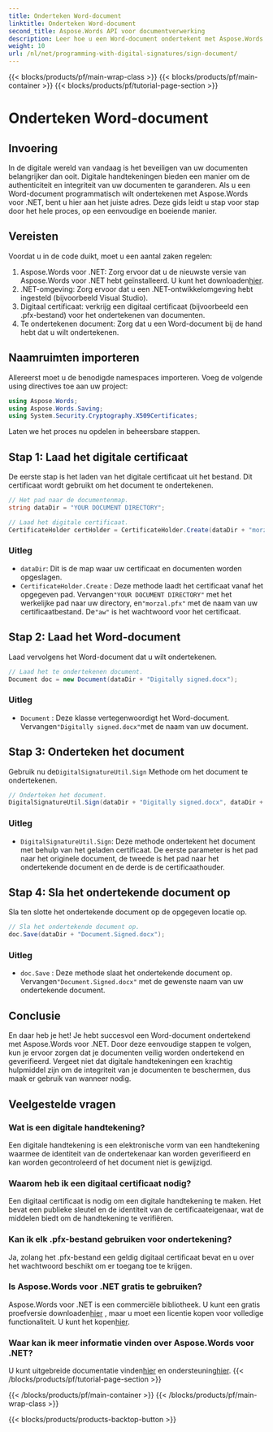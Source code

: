 ```yaml
---
title: Onderteken Word-document
linktitle: Onderteken Word-document
second_title: Aspose.Words API voor documentverwerking
description: Leer hoe u een Word-document ondertekent met Aspose.Words voor .NET met deze stapsgewijze handleiding. Beveilig uw documenten eenvoudig.
weight: 10
url: /nl/net/programming-with-digital-signatures/sign-document/
---
```


{{< blocks/products/pf/main-wrap-class >}}
{{< blocks/products/pf/main-container >}}
{{< blocks/products/pf/tutorial-page-section >}}

# Onderteken Word-document

## Invoering

In de digitale wereld van vandaag is het beveiligen van uw documenten belangrijker dan ooit. Digitale handtekeningen bieden een manier om de authenticiteit en integriteit van uw documenten te garanderen. Als u een Word-document programmatisch wilt ondertekenen met Aspose.Words voor .NET, bent u hier aan het juiste adres. Deze gids leidt u stap voor stap door het hele proces, op een eenvoudige en boeiende manier.

## Vereisten

Voordat u in de code duikt, moet u een aantal zaken regelen:

1.  Aspose.Words voor .NET: Zorg ervoor dat u de nieuwste versie van Aspose.Words voor .NET hebt geïnstalleerd. U kunt het downloaden[hier](https://releases.aspose.com/words/net/).
2. .NET-omgeving: Zorg ervoor dat u een .NET-ontwikkelomgeving hebt ingesteld (bijvoorbeeld Visual Studio).
3. Digitaal certificaat: verkrijg een digitaal certificaat (bijvoorbeeld een .pfx-bestand) voor het ondertekenen van documenten.
4. Te ondertekenen document: Zorg dat u een Word-document bij de hand hebt dat u wilt ondertekenen.

## Naamruimten importeren

Allereerst moet u de benodigde namespaces importeren. Voeg de volgende using directives toe aan uw project:

```csharp
using Aspose.Words;
using Aspose.Words.Saving;
using System.Security.Cryptography.X509Certificates;
```

Laten we het proces nu opdelen in beheersbare stappen.

## Stap 1: Laad het digitale certificaat

De eerste stap is het laden van het digitale certificaat uit het bestand. Dit certificaat wordt gebruikt om het document te ondertekenen.

```csharp
// Het pad naar de documentenmap.
string dataDir = "YOUR DOCUMENT DIRECTORY";

// Laad het digitale certificaat.
CertificateHolder certHolder = CertificateHolder.Create(dataDir + "morzal.pfx", "aw");
```

### Uitleg

- `dataDir`: Dit is de map waar uw certificaat en documenten worden opgeslagen.
- `CertificateHolder.Create` : Deze methode laadt het certificaat vanaf het opgegeven pad. Vervangen`"YOUR DOCUMENT DIRECTORY"` met het werkelijke pad naar uw directory, en`"morzal.pfx"` met de naam van uw certificaatbestand. De`"aw"` is het wachtwoord voor het certificaat.

## Stap 2: Laad het Word-document

Laad vervolgens het Word-document dat u wilt ondertekenen.

```csharp
// Laad het te ondertekenen document.
Document doc = new Document(dataDir + "Digitally signed.docx");
```

### Uitleg

- `Document` : Deze klasse vertegenwoordigt het Word-document. Vervangen`"Digitally signed.docx"`met de naam van uw document.

## Stap 3: Onderteken het document

 Gebruik nu de`DigitalSignatureUtil.Sign` Methode om het document te ondertekenen.

```csharp
// Onderteken het document.
DigitalSignatureUtil.Sign(dataDir + "Digitally signed.docx", dataDir + "Document.Signed.docx", certHolder);
```

### Uitleg

- `DigitalSignatureUtil.Sign`: Deze methode ondertekent het document met behulp van het geladen certificaat. De eerste parameter is het pad naar het originele document, de tweede is het pad naar het ondertekende document en de derde is de certificaathouder.

## Stap 4: Sla het ondertekende document op

Sla ten slotte het ondertekende document op de opgegeven locatie op.

```csharp
// Sla het ondertekende document op.
doc.Save(dataDir + "Document.Signed.docx");
```

### Uitleg

- `doc.Save` : Deze methode slaat het ondertekende document op. Vervangen`"Document.Signed.docx"` met de gewenste naam van uw ondertekende document.

## Conclusie

En daar heb je het! Je hebt succesvol een Word-document ondertekend met Aspose.Words voor .NET. Door deze eenvoudige stappen te volgen, kun je ervoor zorgen dat je documenten veilig worden ondertekend en geverifieerd. Vergeet niet dat digitale handtekeningen een krachtig hulpmiddel zijn om de integriteit van je documenten te beschermen, dus maak er gebruik van wanneer nodig.

## Veelgestelde vragen

### Wat is een digitale handtekening?
Een digitale handtekening is een elektronische vorm van een handtekening waarmee de identiteit van de ondertekenaar kan worden geverifieerd en kan worden gecontroleerd of het document niet is gewijzigd.

### Waarom heb ik een digitaal certificaat nodig?
Een digitaal certificaat is nodig om een digitale handtekening te maken. Het bevat een publieke sleutel en de identiteit van de certificaateigenaar, wat de middelen biedt om de handtekening te verifiëren.

### Kan ik elk .pfx-bestand gebruiken voor ondertekening?
Ja, zolang het .pfx-bestand een geldig digitaal certificaat bevat en u over het wachtwoord beschikt om er toegang toe te krijgen.

### Is Aspose.Words voor .NET gratis te gebruiken?
 Aspose.Words voor .NET is een commerciële bibliotheek. U kunt een gratis proefversie downloaden[hier](https://releases.aspose.com/) , maar u moet een licentie kopen voor volledige functionaliteit. U kunt het kopen[hier](https://purchase.aspose.com/buy).

### Waar kan ik meer informatie vinden over Aspose.Words voor .NET?
 U kunt uitgebreide documentatie vinden[hier](https://reference.aspose.com/words/net/) en ondersteuning[hier](https://forum.aspose.com/c/words/8).
{{< /blocks/products/pf/tutorial-page-section >}}

{{< /blocks/products/pf/main-container >}}
{{< /blocks/products/pf/main-wrap-class >}}

{{< blocks/products/products-backtop-button >}}
